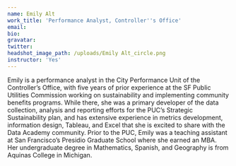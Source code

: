 ```yaml
---
name: Emily Alt
work_title: 'Performance Analyst, Controller''s Office'
email:
bio:
gravatar:
twitter:
headshot_image_path: /uploads/Emily Alt_circle.png
instructor: 'Yes'
---
```


Emily is a performance analyst in the City Performance Unit of the Controller’s Office, with five years of prior experience at the SF Public Utilities Commission working on sustainability and implementing community benefits programs. While there, she was a primary developer of the data collection, analysis and reporting efforts for the PUC’s Strategic Sustainability plan, and has extensive experience in metrics development, information design, Tableau, and Excel that she is excited to share with the Data Academy community. Prior to the PUC, Emily was a teaching assistant at San Francisco’s Presidio Graduate School where she earned an MBA.&nbsp; Her undergraduate degree in Mathematics, Spanish, and Geography is from Aquinas College in Michigan.